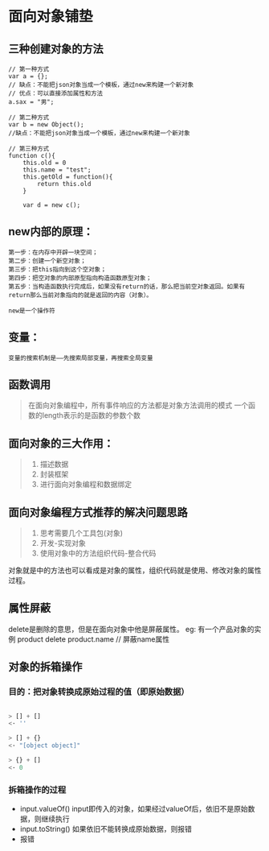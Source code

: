 # 面向对象铺垫

## 三种创建对象的方法

```
// 第一种方式
var a = {};
// 缺点：不能把json对象当成一个模板，通过new来构建一个新对象
// 优点：可以直接添加属性和方法
a.sax = "男";

// 第二种方式
var b = new Object();
//缺点：不能把json对象当成一个模板，通过new来构建一个新对象

// 第三种方式
function c(){
    this.old = 0
    this.name = "test";
    this.getOld = function(){
        return this.old
    }

    var d = new c();
```
## new内部的原理：

    第一步：在内存中开辟一块空间；
    第二步：创建一个新空对象；
    第三步：把this指向到这个空对象；
    第四步：把空对象的内部原型指向构造函数原型对象；
    第五步：当构造函数执行完成后，如果没有return的话，那么把当前空对象返回。如果有return那么当前对象指向的就是返回的内容（对象）。

    new是一个操作符

## 变量：

    变量的搜索机制是——先搜索局部变量，再搜索全局变量


## 函数调用

> 在面向对象编程中，所有事件响应的方法都是对象方法调用的模式
> 一个函数的length表示的是函数的参数个数

## 面向对象的三大作用：

> 1. 描述数据
> 2. 封装框架
> 3. 进行面向对象编程和数据绑定

## 面向对象编程方式推荐的解决问题思路

> 1. 思考需要几个工具包(对象)
> 2. 开发-实现对象
> 3. 使用对象中的方法组织代码-整合代码

对象就是中的方法也可以看成是对象的属性，组织代码就是使用、修改对象的属性过程。

## 属性屏蔽

delete是删除的意思，但是在面向对象中他是屏蔽属性。
eg: 有一个产品对象的实例 product
delete product.name // 屏蔽name属性


## 对象的拆箱操作
### 目的：把对象转换成原始过程的值（即原始数据）
```javascript

> [] + [] 
<· ''

> [] + {}
<· "[object object]"

> {} + []
<· 0
```
### 拆箱操作的过程
- input.valueOf() input即传入的对象，如果经过valueOf后，依旧不是原始数据，则继续执行
- input.toString() 如果依旧不能转换成原始数据，则报错
- 报错
